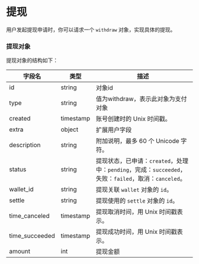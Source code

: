 # 提现

用户发起提现申请时，你可以请求一个 `withdraw` 对象，实现具体的提现。

### 提现对象

提现对象的结构如下：

| 字段名         | 类型      | 描述                                                         |
| -------------- | --------- | ------------------------------------------------------------ |
| id             | string    | 对象id                                                       |
| type           | string    | 值为withdraw，表示此对象为支付对象                           |
| created        | timestamp | 账号创建时的 Unix 时间戳。                                   |
| extra          | object    | 扩展用户字段                                                 |
| description    | string    | 附加说明，最多 60 个 Unicode 字符。                          |
| status         | string    | 提现状态，已申请：`created`，处理中：`pending`，完成：`succeeded`，失败：`failed`，取消：`canceled`。 |
| wallet_id      | string    | 提现关联 `wallet` 对象的 `id`。                              |
| settle         | string    | 提现使用的 `settle` 对象的 `id`。                            |
| time_canceled  | timestamp | 提现取消时间，用 Unix 时间戳表示。                           |
| time_succeeded | timestamp | 提现成功时间，用 Unix 时间戳表示。                           |
| amount         | int       | 提现金额                                                     |

